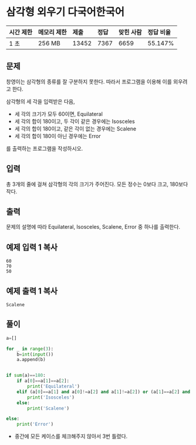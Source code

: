 # 삼각형 외우기 다국어한국어  

| 시간 제한 | 메모리 제한 | 제출  | 정답 | 맞힌 사람 | 정답 비율 |
| :-------- | :---------- | :---- | :--- | :-------- | :-------- |
| 1 초      | 256 MB      | 13452 | 7367 | 6659      | 55.147%   |

## 문제

창영이는 삼각형의 종류를 잘 구분하지 못한다. 따라서 프로그램을 이용해 이를 외우려고 한다.

삼각형의 세 각을 입력받은 다음, 

- 세 각의 크기가 모두 60이면, Equilateral
- 세 각의 합이 180이고, 두 각이 같은 경우에는 Isosceles
- 세 각의 합이 180이고, 같은 각이 없는 경우에는 Scalene
- 세 각의 합이 180이 아닌 경우에는 Error

를 출력하는 프로그램을 작성하시오.

## 입력

총 3개의 줄에 걸쳐 삼각형의 각의 크기가 주어진다. 모든 정수는 0보다 크고, 180보다 작다.

## 출력

문제의 설명에 따라 Equilateral, Isosceles, Scalene, Error 중 하나를 출력한다.

## 예제 입력 1 복사

```
60
70
50
```

## 예제 출력 1 복사

```
Scalene
```

## 풀이

```python
a=[]

for _ in range(3):
    b=int(input())
    a.append(b)


if sum(a)==180:
    if a[0]==a[1]==a[2]:
        print('Equilateral')
    elif (a[0]==a[1] and a[0]!=a[2] and a[1]!=a[2]) or (a[1]==a[2] and a[1]!=a[0] and a[2]!=a[0]) or (a[0]==a[2] and a[0]!=a[1] and a[2]!=a[1]):
        print('Isosceles')
    else:
        print('Scalene')

else:
    print('Error')
```

- 중간에 모든 케이스를 체크해주지 않아서 3번 틀렸다.